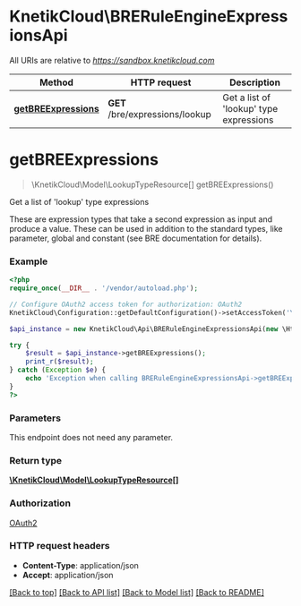 # KnetikCloud\BRERuleEngineExpressionsApi

All URIs are relative to *https://sandbox.knetikcloud.com*

Method | HTTP request | Description
------------- | ------------- | -------------
[**getBREExpressions**](BRERuleEngineExpressionsApi.md#getBREExpressions) | **GET** /bre/expressions/lookup | Get a list of &#39;lookup&#39; type expressions


# **getBREExpressions**
> \KnetikCloud\Model\LookupTypeResource[] getBREExpressions()

Get a list of 'lookup' type expressions

These are expression types that take a second expression as input and produce a value. These can be used in addition to the standard types, like parameter, global and constant (see BRE documentation for details).

### Example
```php
<?php
require_once(__DIR__ . '/vendor/autoload.php');

// Configure OAuth2 access token for authorization: OAuth2
KnetikCloud\Configuration::getDefaultConfiguration()->setAccessToken('YOUR_ACCESS_TOKEN');

$api_instance = new KnetikCloud\Api\BRERuleEngineExpressionsApi(new \Http\Adapter\Guzzle6\Client());

try {
    $result = $api_instance->getBREExpressions();
    print_r($result);
} catch (Exception $e) {
    echo 'Exception when calling BRERuleEngineExpressionsApi->getBREExpressions: ', $e->getMessage(), PHP_EOL;
}
?>
```

### Parameters
This endpoint does not need any parameter.

### Return type

[**\KnetikCloud\Model\LookupTypeResource[]**](../Model/LookupTypeResource.md)

### Authorization

[OAuth2](../../README.md#OAuth2)

### HTTP request headers

 - **Content-Type**: application/json
 - **Accept**: application/json

[[Back to top]](#) [[Back to API list]](../../README.md#documentation-for-api-endpoints) [[Back to Model list]](../../README.md#documentation-for-models) [[Back to README]](../../README.md)

